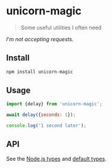 # unicorn-magic

> Some useful utilities I often need

*I'm not accepting requests.*

## Install

```sh
npm install unicorn-magic
```

## Usage

```js
import {delay} from 'unicorn-magic';

await delay({seconds: 1});

console.log('1 second later');
```

## API

See the [Node.js types](node.d.ts) and [default types](default.d.ts).
